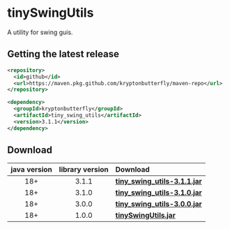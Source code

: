# tinySwingUtils
A utility for swing guis.

## Getting the latest release

```xml
<repository>
  <id>github</id>
  <url>https://maven.pkg.github.com/kryptonbutterfly/maven-repo</url>
</repository>
```

```xml
<dependency>
  <groupId>kryptonbutterfly</groupId>
  <artifactId>tiny_swing_utils</artifactId>
  <version>3.1.1</version>
</dependency>
```

## Download
java version | library version | Download
:----------: | :-------------: | :-------
18+          | 3.1.1           | [**tiny_swing_utils-3.1.1.jar**](https://github-registry-files.githubusercontent.com/731108692/ece0b000-c760-11ee-9f26-5c3916d0e87c?X-Amz-Algorithm=AWS4-HMAC-SHA256&X-Amz-Credential=AKIAVCODYLSA53PQK4ZA%2F20240209%2Fus-east-1%2Fs3%2Faws4_request&X-Amz-Date=20240209T144047Z&X-Amz-Expires=300&X-Amz-Signature=fdaf1e6835c447cde5e1ca8e6c4b1edf7fa871c9a4f01f46997556b3ae25f221&X-Amz-SignedHeaders=host&actor_id=0&key_id=0&repo_id=731108692&response-content-disposition=filename%3Dtiny_swing_utils-3.1.1.jar&response-content-type=application%2Foctet-stream)
18+          | 3.1.0           | [**tiny_swing_utils-3.1.0.jar**](https://github-registry-files.githubusercontent.com/731108692/bd7c7400-c75d-11ee-80e8-9fa013d7ebff?X-Amz-Algorithm=AWS4-HMAC-SHA256&X-Amz-Credential=AKIAVCODYLSA53PQK4ZA%2F20240209%2Fus-east-1%2Fs3%2Faws4_request&X-Amz-Date=20240209T141344Z&X-Amz-Expires=300&X-Amz-Signature=500ad7190e87ebb66f1b234c88022f172b510e1d58b0b81dd5aa97f61940c015&X-Amz-SignedHeaders=host&actor_id=0&key_id=0&repo_id=731108692&response-content-disposition=filename%3Dtiny_swing_utils-3.1.0.jar&response-content-type=application%2Foctet-stream)
18+          | 3.0.0           | [**tiny_swing_utils-3.0.0.jar**](https://github-registry-files.githubusercontent.com/731108692/0fe5db80-b65d-11ee-84c6-7ee4d91b354c?X-Amz-Algorithm=AWS4-HMAC-SHA256&X-Amz-Credential=AKIAVCODYLSA53PQK4ZA%2F20240118%2Fus-east-1%2Fs3%2Faws4_request&X-Amz-Date=20240118T225607Z&X-Amz-Expires=300&X-Amz-Signature=a0f1f7061ed7f96e51b995ab9742cca1ab27c4cd70bf8d6bfde5c6095c259e0f&X-Amz-SignedHeaders=host&actor_id=0&key_id=0&repo_id=731108692&response-content-disposition=filename%3Dtiny_swing_utils-3.0.0.jar&response-content-type=application%2Foctet-stream)
18+          | 1.0.0           | [**tinySwingUtils.jar**](https://github.com/kryptonbutterfly/tinySwingUtils/releases/download/v1.0.0/tinySwingUtils.jar)

